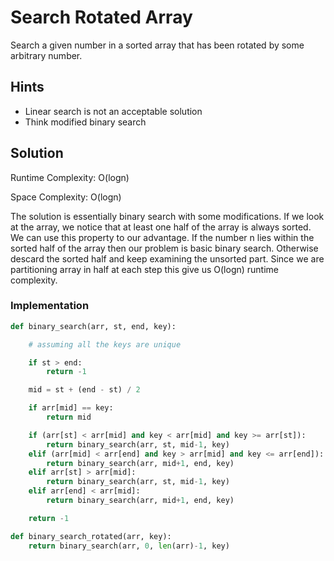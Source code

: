 # Search Rotated Array

Search a given number in a sorted array that has been rotated by some arbitrary number.

## Hints

+ Linear search is not an acceptable solution
+ Think modified binary search

## Solution

Runtime Complexity: O(logn)


Space Complexity: O(logn)


The solution is essentially binary search with some modifications. If we look at the array, we notice that at least one half of the array is always sorted.
We can use this property to our advantage. If the number n lies within the sorted half of the array then our problem is basic binary search.
Otherwise descard the sorted half and keep examining the unsorted part.
Since we are partitioning array in half at each step this give us O(logn) runtime complexity.

### Implementation

``` python
def binary_search(arr, st, end, key):

    # assuming all the keys are unique

    if st > end:
        return -1

    mid = st + (end - st) / 2

    if arr[mid] == key:
        return mid

    if (arr[st] < arr[mid] and key < arr[mid] and key >= arr[st]):
        return binary_search(arr, st, mid-1, key)
    elif (arr[mid] < arr[end] and key > arr[mid] and key <= arr[end]):
        return binary_search(arr, mid+1, end, key)
    elif arr[st] > arr[mid]:
        return binary_search(arr, st, mid-1, key)
    elif arr[end] < arr[mid]:
        return binary_search(arr, mid+1, end, key)

    return -1

def binary_search_rotated(arr, key):
    return binary_search(arr, 0, len(arr)-1, key)
```
